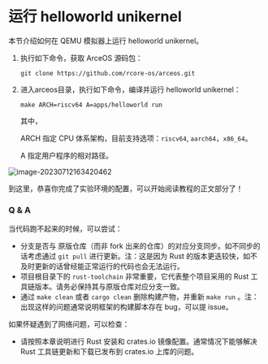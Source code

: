 # 运行 helloworld unikernel

本节介绍如何在 QEMU 模拟器上运行 helloworld unikernel。

1. 执行如下命令，获取 ArceOS 源码包：

   `git clone https://github.com/rcore-os/arceos.git`

2. 进入arceos目录，执行如下命令，编译并运行 helloworld unikernel：

   `make ARCH=riscv64 A=apps/helloworld run`

   其中，

   ARCH 指定 CPU 体系架构，目前支持选项：`riscv64`, `aarch64`，`x86_64`。

   A 指定用户程序的相对路径。

![image-20230712163420462](./resource/img/01_05_01.png)

到这里，恭喜你完成了实验环境的配置，可以开始阅读教程的正文部分了！

### Q & A

当代码跑不起来的时候，可以尝试：

- 分支是否与 原版仓库（而非 fork 出来的仓库）的对应分支同步。如不同步的话考虑通过 `git pull` 进行更新。注：这是因为 Rust 的版本更迭较快，如不及时更新的话曾经能正常运行的代码也会无法运行。
- 项目根目录下的 `rust-toolchain` 非常重要，它代表整个项目采用的 Rust 工具链版本。请务必保持其与原版仓库对应分支一致。
- 通过 `make clean` 或者 `cargo clean` 删除构建产物，并重新 `make run` 。注：出现这样的问题通常说明框架的构建脚本存在 bug，可以提 issue。

如果怀疑遇到了网络问题，可以检查：

- 请按照本章说明进行 Rust 安装和 crates.io 镜像配置。通常情况下能够解决 Rust 工具链更新和下载已发布到 crates.io 上库的问题。

<!--
- 如果发现在试图从 github 上下载下述几个库的时候卡死，可以修改 `arceos` 目录下的 `Cargo.toml` 替换为 gitee 上的镜像。例如，将：

  > ```toml
  > riscv = { git = "https://github.com/rcore-os/riscv", features = ["inline-asm"] }
  > ```
  
  替换为：
  
  > ```toml
  > riscv = { git = "https://gitee.com/rcore-os/riscv", features = ["inline-asm"] }
  > ```
-->
